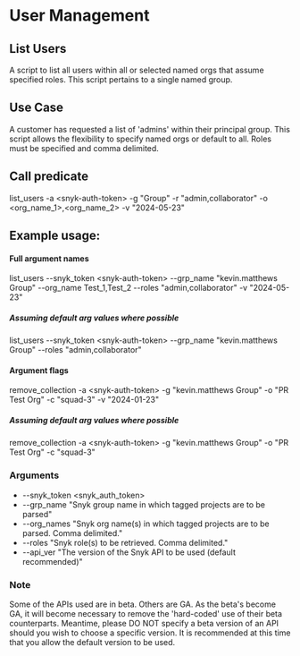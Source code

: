 # User Management
## List Users
A script to list all users within all or selected named orgs that assume specified roles. 
This script pertains to a single named group.

## Use Case
A customer has requested a list of 'admins' within their principal group. This script allows the flexibility 
to specify named orgs or default to all. Roles must be specified and comma delimited.

## Call predicate
list_users -a \<snyk-auth-token\> -g "Group" -r "admin,collaborator" -o <org_name_1>,<org_name_2> -v "2024-05-23"

## Example usage:
#### Full argument names
list_users --snyk_token \<snyk-auth-token\> --grp_name "kevin.matthews Group" --org_name Test_1,Test_2 --roles "admin,collaborator" -v "2024-05-23"

##### Assuming default arg values where possible
list_users --snyk_token \<snyk-auth-token\> --grp_name "kevin.matthews Group" --roles "admin,collaborator"


#### Argument flags
remove_collection -a \<snyk-auth-token\> -g "kevin.matthews Group" -o "PR Test Org" -c "squad-3" -v "2024-01-23"
##### Assuming default arg values where possible
remove_collection -a \<snyk-auth-token\> -g "kevin.matthews Group" -o "PR Test Org" -c "squad-3"

### Arguments
- --snyk_token <snyk_auth_token>
- --grp_name "Snyk group name in which tagged projects are to be parsed"
- --org_names "Snyk org name(s) in which tagged projects are to be parsed. Comma delimited."
- --roles "Snyk role(s) to be retrieved. Comma delimited."
- --api_ver "The version of the Snyk API to be used (default recommended)"

### Note 
Some of the APIs used are in beta. Others are GA. As the beta's become GA, it will become necessary to remove the 'hard-coded' use of their 
beta counterparts. Meantime, please DO NOT specify a beta version of an API should you wish to choose a specific 
version. It is recommended at this time that you allow the default version to be used.
